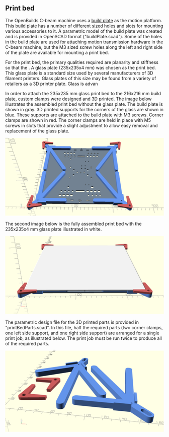## Print bed

The OpenBuilds C-beam machine uses a [build plate](https://openbuildspartstore.com/build-plate/) as the motion platform. This build plate has a number of different sized holes and slots for mounting various accessories to it. A parametric model of the build plate was created and is provided in OpenSCAD format ("buildPlate.scad"). Some of the holes in the build plate are used for attaching motion transmission hardware in the C-beam machine, but the M3 sized screw holes along the left and right side of the plate are available for mounting a print bed.

For the print bed, the primary qualities required are planarity and stiffness so that the . A glass plate (235x235x4 mm) was chosen as the print bed. This glass plate is a standard size used by several manufacturers of 3D filament printers. Glass plates of this size may be found from a variety of retailers as a 3D printer plate. Glass is advan

In order to attach the 235x235 mm glass print bed to the 216x216 mm build plate, custom clamps were designed and 3D printed. The image below illustrates the assembled print bed without the glass plate. The build plate is shown in gray. 3D printed supports for the corners of the glass are shown in blue. These supports are attached to the build plate with M3 screws. Corner clamps are shown in red. The corner clamps are held in place with M5 screws in slots that provide a slight adjustment to allow easy removal and replacement of the glass plate.

![assembled print bed without glass](https://github.com/matthew-yates/NanodropPrinter/blob/main/images/printBed1.png)

The second image below is the fully assembled print bed with the 235x235x4 mm glass plate illustrated in white.

![assembled print bed with glass](https://github.com/matthew-yates/NanodropPrinter/blob/main/images/printBed2.png)

The parametric design file for the 3D printed parts is provided in "printBedParts.scad". In this file, half the required parts (two corner clamps, one left side support, and one right side support) are arranged for a single print job, as illustrated below.  The print job must be run twice to produce all of the required parts.

![print bed parts](https://github.com/matthew-yates/NanodropPrinter/blob/main/images/printBedParts.png)
